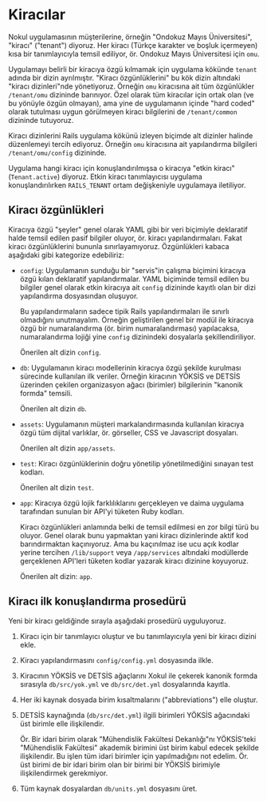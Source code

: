 Kiracılar
=========

Nokul uygulamasının müşterilerine, örneğin "Ondokuz Mayıs Üniversitesi",
"kiracı" ("tenant") diyoruz.  Her kiracı (Türkçe karakter ve boşluk içermeyen)
kısa bir tanımlayıcıyla temsil ediliyor, ör. Ondokuz Mayıs Üniversitesi için
`omu`.

Uygulamayı belirli bir kiracıya özgü kılmamak için uygulama kökünde `tenant`
adında bir dizin ayrılmıştır.  "Kiracı özgünlüklerini" bu kök dizin altındaki
"kiracı dizinleri"nde yönetiyoruz.  Örneğin `omu` kiracısına ait tüm özgünlükler
`/tenant/omu` dizininde barınıyor.  Özel olarak tüm kiracılar için ortak olan
(ve bu yönüyle özgün olmayan), ama yine de uygulamanın içinde "hard coded"
olarak tutulması uygun görülmeyen kiracı bilgilerini de `/tenant/common`
dizininde tutuyoruz.

Kiracı dizinlerini Rails uygulama kökünü izleyen biçimde alt dizinler halinde
düzenlemeyi tercih ediyoruz.   Örneğin `omu` kiracısına ait yapılandırma
bilgileri `/tenant/omu/config` dizininde.

Uygulama hangi kiracı için konuşlandırılmışsa o kiracıya "etkin kiracı"
(`Tenant.active`) diyoruz.  Etkin kiracı tanımlayıcısı uygulama
konuşlandırılırken `RAILS_TENANT` ortam değişkeniyle uygulamaya iletiliyor.

Kiracı özgünlükleri
-------------------

Kiracıya özgü "şeyler" genel olarak YAML gibi bir veri biçimiyle deklaratif
halde temsil edilen pasif bilgiler oluyor, ör. kiracı yapılandırmaları.  Fakat
kiracı özgünlüklerini bununla sınırlayamıyoruz.  Özgünlükleri kabaca aşağıdaki
gibi kategorize edebiliriz:

- `config`: Uygulamanın sunduğu bir "servis"in çalışma biçimini kiracıya özgü
  kılan deklaratif yapılandırmalar.  YAML biçiminde temsil edilen bu bilgiler
  genel olarak etkin kiracıya ait `config` dizininde kayıtlı olan bir dizi
  yapılandırma dosyasından oluşuyor.

  Bu yapılandırmaların sadece tipik Rails yapılandırmaları ile sınırlı
  olmadığını unutmayalım.  Örneğin geliştirilen genel bir modül ile kiracıya
  özgü bir numaralandırma (ör. birim numaralandırması) yapılacaksa,
  numaralandırma lojiği yine `config` dizinindeki dosyalarla şekillendiriliyor.

  Önerilen alt dizin `config`.

- `db`: Uygulamanın kiracı modellerinin kiracıya özgü şekilde kurulması
  sürecinde kullanılan ilk veriler.  Örneğin kiracının YÖKSİS ve DETSİS
  üzerinden çekilen organizasyon ağacı (birimler) bilgilerinin "kanonik formda"
  temsili.

  Önerilen alt dizin `db`.

- `assets`: Uygulamanın müşteri markalandırmasında kullanılan kiracıya özgü tüm
  dijital varlıklar, ör. görseller, CSS ve Javascript dosyaları.

  Önerilen alt dizin `app/assets`.

- `test`: Kiracı özgünlüklerinin doğru yönetilip yönetilmediğini sınayan test
  kodları.

  Önerilen alt dizin `test`.

- `app`: Kiracıya özgü lojik farklılıklarını gerçekleyen ve daima uygulama
  tarafından sunulan bir API'yi tüketen Ruby kodları.

  Kiracı özgünlükleri anlamında belki de temsil edilmesi en zor bilgi türü bu
  oluyor.  Genel olarak bunu yapmaktan yani kiracı dizinlerinde aktif kod
  barındırmaktan kaçınıyoruz.  Ama bu kaçınılmaz ise ucu açık kodlar yerine
  tercihen `/lib/support` veya `/app/services` altındaki modüllerde gerçeklenen
  API'leri tüketen kodlar yazarak kiracı dizinine koyuyoruz.

  Önerilen alt dizin: `app`.

Kiracı ilk konuşlandırma prosedürü
----------------------------------

Yeni bir kiracı geldiğinde sırayla aşağıdaki prosedürü uyguluyoruz.

1. Kiracı için bir tanımlayıcı oluştur ve bu tanımlayıcıyla yeni bir kiracı
   dizini ekle.

2. Kiracı yapılandırmasını `config/config.yml` dosyasında ilkle.

3. Kiracının YÖKSİS ve DETSİS ağaçlarını Xokul ile çekerek kanonik formda
   sırasıyla `db/src/yok.yml` ve `db/src/det.yml` dosyalarında kayıtla.

4. Her iki kaynak dosyada birim kısaltmalarını ("abbreviations") elle oluştur.

5. DETSİS kaynağında (`db/src/det.yml`) ilgili birimleri YÖKSİS ağacındaki üst
   birimle elle ilişkilendir.

   Ör. Bir idari birim olarak "Mühendislik Fakültesi Dekanlığı"nı YÖKSİS'teki
   "Mühendislik Fakültesi" akademik birimini üst birim kabul edecek şekilde
   ilişkilendir.  Bu işlen tüm idari birimler için yapılmadığını not edelim.
   Ör. üst birimi de bir idari birim olan bir birimi bir YÖKSİS birimiyle
   ilişkilendirmek gerekmiyor.

6. Tüm kaynak dosyalardan `db/units.yml` dosyasını üret.
